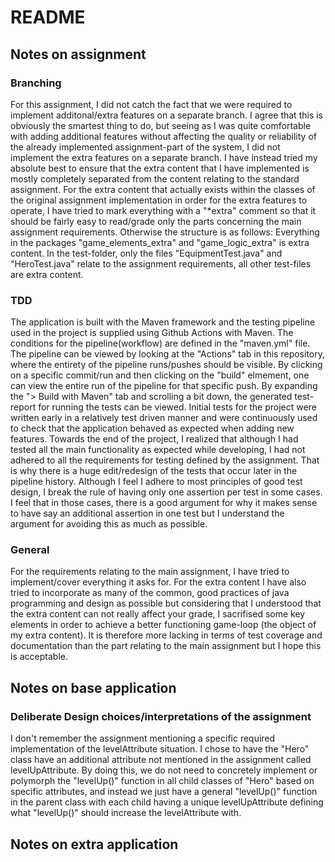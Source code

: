 # README

## Notes on assignment
### Branching
For this assignment, I did not catch the fact that we were required to implement additonal/extra features on a separate branch.
I agree that this is obviously the smartest thing to do, but seeing as I was quite comfortable with adding additional features without affecting
the quality or reliability of the already implemented assignment-part of the system, I did not implement the extra features on a separate branch.
I have instead tried my absolute best to ensure that the extra content that I have implemented is mostly completely separated from the content relating to the
standard assignment. For the extra content that actually exists within the classes of the original assignment implementation in order for the extra features
to operate, I have tried to mark everything with a "*extra" comment so that it should be fairly easy to read/grade only the parts concerning the main assignment 
requirements. Otherwise the structure is as follows: Everything in the packages "game_elements_extra" and "game_logic_extra" is extra content. In the test-folder, only the files "EquipmentTest.java" and "HeroTest.java" relate to the assignment requirements, all other test-files are extra content.
### TDD
The application is built with the Maven framework and the testing pipeline used in the project is supplied using Github Actions with Maven.
The conditions for the pipeline(workflow) are defined in the "maven.yml" file. The pipeline can be viewed by looking at the "Actions" tab in this repository,
where the entirety of the pipeline runs/pushes should be visible. By clicking on a specific commit/run and then clicking on the "build" elmement, one can view
the entire run of the pipeline for that specific push. By expanding the "> Build with Maven" tab and scrolling a bit down, the generated test-report for running the tests can be viewed. Initial tests for the project were written early in a relatively test driven manner and were continuously used to check that the application behaved as expected when adding new features. Towards the end of the project, I realized that although I had tested all the main functionality as expected while developing, I had not adhered to all the requirements for testing defined by the assignment. That is why there is a huge edit/redesign of the tests that occur later in the pipeline history. Although I feel I adhere to most principles of good test design, I break the rule of having only one assertion per test in some cases. I feel that in those cases, there is a good argument for why it makes sense to have say an additional assertion in one test but I understand the argument for avoiding this as much as possible.
### General
For the requirements relating to the main assignment, I have tried to implement/cover everything it asks for. For the extra content I have also tried to incorporate as many of the common, good practices of java programming and design as possible but considering that I understood that the extra content can not really affect your grade, I sacrifised some key elements in order to achieve a better functioning game-loop (the object of my extra content). It is therefore more lacking in terms of test coverage and documentation than the part relating to the main assignment but I hope this is acceptable. 

## Notes on base application
### Deliberate Design choices/interpretations of the assignment
I don't remember the assignment mentioning a specific required implementation of the levelAttribute situation. I chose to have the "Hero" class have an additional attribute not mentioned in the assignment called levelUpAttribute. By doing this, we do not need to concretely implement or polymorph the "levelUp()" function in all child classes of "Hero" based on specific attributes, and instead we just have a general "levelUp()" function in the parent class with each child having a unique levelUpAttribute defining what "levelUp()" should increase the levelAttribute with.


## Notes on extra application
